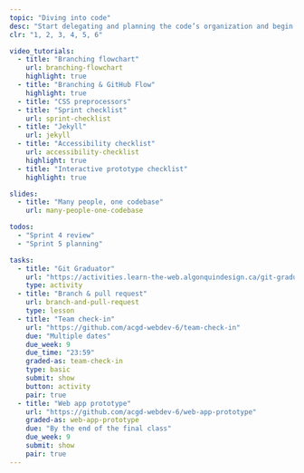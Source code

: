 ```yaml
---
topic: "Diving into code"
desc: "Start delegating and planning the code’s organization and begin writing code for the different screens of the project."
clr: "1, 2, 3, 4, 5, 6"

video_tutorials:
  - title: "Branching flowchart"
    url: branching-flowchart
    highlight: true
  - title: "Branching & GitHub Flow"
    highlight: true
  - title: "CSS preprocessors"
  - title: "Sprint checklist"
    url: sprint-checklist
  - title: "Jekyll"
    url: jekyll
  - title: "Accessibility checklist"
    url: accessibility-checklist
    highlight: true
  - title: "Interactive prototype checklist"
    highlight: true

slides:
  - title: "Many people, one codebase"
    url: many-people-one-codebase

todos:
  - "Sprint 4 review"
  - "Sprint 5 planning"

tasks:
  - title: "Git Graduator"
    url: "https://activities.learn-the-web.algonquindesign.ca/git-graduator/"
    type: activity
  - title: "Branch & pull request"
    url: branch-and-pull-request
    type: lesson
  - title: "Team check-in"
    url: "https://github.com/acgd-webdev-6/team-check-in"
    due: "Multiple dates"
    due_week: 9
    due_time: "23:59"
    graded-as: team-check-in
    type: basic
    submit: show
    button: activity
    pair: true
  - title: "Web app prototype"
    url: "https://github.com/acgd-webdev-6/web-app-prototype"
    graded-as: web-app-prototype
    due: "By the end of the final class"
    due_week: 9
    submit: show
    pair: true
---
```

